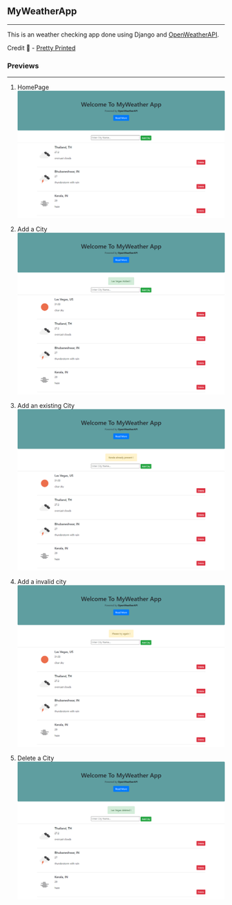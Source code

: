## MyWeatherApp
___


This is an weather checking app done using Django and [OpenWeatherAPI](https://openweathermap.org/). 

Credit :clap: - [Pretty Printed](https://www.youtube.com/channel/UC-QDfvrRIDB6F0bIO4I4HkQ)

### Previews
___

1. HomePage\
![HomePage](https://github.com/swarupsarangi113/MyWeatherApp/blob/master/Previews/homepage.png)

1. Add a City\
![Add City](https://github.com/swarupsarangi113/MyWeatherApp/blob/master/Previews/add_city.png)

1. Add an existing City\
![add duplicate city](https://github.com/swarupsarangi113/MyWeatherApp/blob/master/Previews/add_duplicate_city.png)

1. Add a invalid city\
![add invalid city](https://github.com/swarupsarangi113/MyWeatherApp/blob/master/Previews/add_gibberish.png)

1. Delete a City\
![delete city](https://github.com/swarupsarangi113/MyWeatherApp/blob/master/Previews/delete_city.png)
